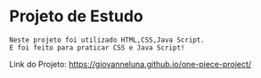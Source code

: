 # Projeto de Estudo

    Neste projeto foi utilizado HTML,CSS,Java Script.
    E foi feito para praticar CSS e Java Script!
Link do Projeto: https://giovanneluna.github.io/one-piece-project/
